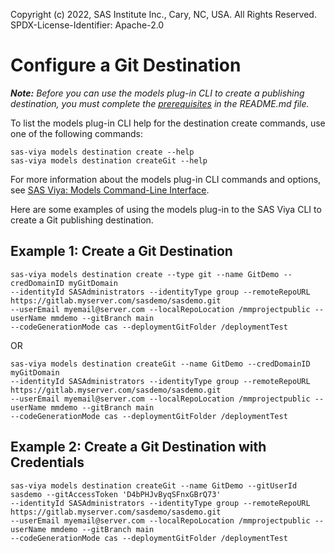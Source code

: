 Copyright (c) 2022, SAS Institute Inc., Cary, NC, USA.  All Rights Reserved.
SPDX-License-Identifier: Apache-2.0

# Configure a Git Destination

_**Note:** Before you can use the models plug-in CLI to create a publishing destination, you must complete the [prerequisites](./README.md#prerequisites) in the README.md file._

To list the models plug-in CLI help for the destination create commands, use one of the following commands:

```commandline
sas-viya models destination create --help
sas-viya models destination createGit --help
```

For more information about the models plug-in CLI commands and options, see [SAS Viya: Models Command-Line Interface](https://documentation.sas.com/?cdcId=mdlmgrcdc&cdcVersion=default&docsetId=mdlmgrcli&docsetTarget=titlepage.htm).

Here are some examples of using the models plug-in to the SAS Viya CLI to create a Git publishing destination.

## Example 1: Create a Git Destination

```commandline
sas-viya models destination create --type git --name GitDemo --credDomainID myGitDomain 
--identityId SASAdministrators --identityType group --remoteRepoURL https://gitlab.myserver.com/sasdemo/sasdemo.git 
--userEmail myemail@server.com --localRepoLocation /mmprojectpublic --userName mmdemo --gitBranch main 
--codeGenerationMode cas --deploymentGitFolder /deploymentTest
```

OR

```commandline
sas-viya models destination createGit --name GitDemo --credDomainID myGitDomain 
--identityId SASAdministrators --identityType group --remoteRepoURL https://gitlab.myserver.com/sasdemo/sasdemo.git 
--userEmail myemail@server.com --localRepoLocation /mmprojectpublic --userName mmdemo --gitBranch main 
--codeGenerationMode cas --deploymentGitFolder /deploymentTest
```

## Example 2: Create a Git Destination with Credentials

```commandline
sas-viya models destination createGit --name GitDemo --gitUserId sasdemo --gitAccessToken 'D4bPHJvByqSFnxGBrQ73' 
--identityId SASAdministrators --identityType group --remoteRepoURL https://gitlab.myserver.com/sasdemo/sasdemo.git
--userEmail myemail@server.com --localRepoLocation /mmprojectpublic --userName mmdemo --gitBranch main 
--codeGenerationMode cas --deploymentGitFolder /deploymentTest
```
